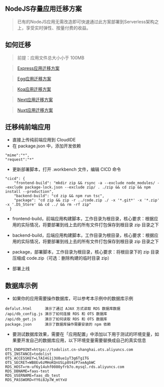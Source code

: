 ## NodeJS存量应用迁移方案
> 已有的NodeJS应用无需改造即可快速通过此方案部署到Serverless架构之上，享受实时弹性、按量付费的收益。

## 如何迁移
> 前提：应用文件总大小小于 100MB

> [Express应用迁移方案](https://help.aliyun.com/document_detail/180016.html#h1--nodejs-2)

> [Egg应用迁移方案](https://help.aliyun.com/document_detail/180661.html#h1--nodejs-2)

> [Koa应用迁移方案](https://help.aliyun.com/document_detail/180660.html#h1--nodejs-2)

> [Next应用迁移方案](http://help.aliyun.com/document_detail/183599.html)

> [Nuxt应用迁移方案](https://help.aliyun.com/document_detail/183673.html)

## 迁移纯前端应用
- 直接上传纯前端应用到 CloudIDE
- 在 package.json 中，添加开发依赖
```
"mime":"*",
"request":"*"
```
- 更新部署脚本，打开 .workbench 文件，编辑 CICD 命令
```
"cicd": {
    "frontend-build": "mkdir zip && rsync -a --exclude node_modules/ --exclude package-lock.json --exclude zip/ . ./zip && cd zip && npm install --production",
    "backend-build": "cd zip && npm run tsc",
    "package": "cd zip && zip -r ../code.zip ./ -x '*.git*' -x '*.zip' -x '.DS_Store' && cd ../ && rm -rf zip"
  }
```

  - frontend-build，前端应用构建脚本，工作目录为根目录，核心要求：根据应用的实际情况，将要部署到线上去的所有文件打包保存到根目录 zip 目录之下
  - backend-build，后端应用构建脚本，工作目录为根目录，核心要求：根据应用的实际情况，将要部署到线上去的所有文件打包保存到根目录 zip 目录之下
  - package，部署脚本，工作目录为根目录，核心要求：将根目录下的 zip 目录压缩成 code.zip（可选：删除构建的临时目录 zip）

- 部署上线

## 数据库示例
- 如果你的应用需要操作数据库，可以参考本示例中的数据库示例
```
defalut.html      演示了通过 AJAX 方式读取 RDS 数据库数据
/api/db_config.js 演示了如何连接 RDS 和 OTS 数据库
/api/db_get.js    演示了如何读取 RDS 和 OTS 数据库
package.json      演示了数据库操作需要安装的 npm 依赖
```
- 要测试数据库效果，需要在「应用配置」中添加以下用于测试的环境变量，如果要开发自己的数据库应用，以下环境变量需要替换成自己的真实信息
```
OTS_ENDPOINT=https://todolist.cn-shanghai.ots.aliyuncs.com
OTS_INSTANCE=todolist
OTS_ACCESSKEY=LTAI4G1j3U8ue1yT3g6Tg1TG
OTS_SECRET=WB8Ev6zMHoKQnUSLp8V4zP7xeAgbWC
RDS_HOST=rm-uf6y14uhf0080yfrb7o.mysql.rds.aliyuncs.com
RDS_DBNAME=faas-test
RDS_USERNAME=faas_db_test
RDS_PASSWORD=YY6i8Jp7W_mtYxU
```
